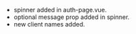* spinner added in auth-page.vue.
* optional message prop added in spinner.
* new client names added.
